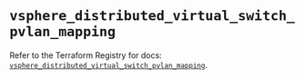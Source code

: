 # `vsphere_distributed_virtual_switch_pvlan_mapping`

Refer to the Terraform Registry for docs: [`vsphere_distributed_virtual_switch_pvlan_mapping`](https://registry.terraform.io/providers/hashicorp/vsphere/2.11.1/docs/resources/distributed_virtual_switch_pvlan_mapping).
